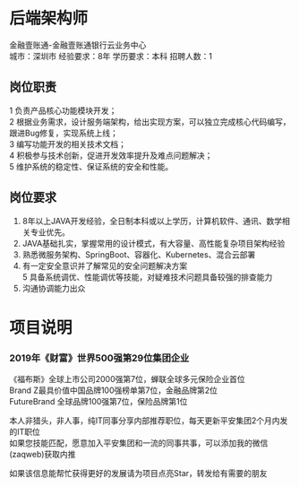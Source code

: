 # 后端架构师
金融壹账通-金融壹账通银行云业务中心  
城市：深圳市 经验要求：8年 学历要求：本科  招聘人数：1

## 岗位职责
1 负责产品核心功能模块开发；   
2 根据业务需求，设计服务端架构，给出实现方案，可以独立完成核心代码编写，跟进Bug修复，实现系统上线；   
3 编写功能开发的相关技术文档；   
4 积极参与技术创新，促进开发效率提升及难点问题解决；   
5 维护系统的稳定性、保证系统的安全和性能。

## 岗位要求
1. 8年以上JAVA开发经验，全日制本科或以上学历，计算机软件、通讯、数学相关专业优先。   
2. JAVA基础扎实，掌握常用的设计模式，有大容量、高性能复杂项目架构经验   
3. 熟悉微服务架构、SpringBoot、容器化、Kubernetes、混合云部署   
4. 有一定安全意识并了解常见的安全问题解决方案   
5 具备系统调优、性能调优等技能，对疑难技术问题具备较强的排查能力   
6. 沟通协调能力出众

# 项目说明

### 2019年《财富》世界500强第29位集团企业
《福布斯》全球上市公司2000强第7位，蝉联全球多元保险企业首位  
Brand Z最具价值中国品牌100强榜单第7位，金融品牌第2位  
FutureBrand 全球品牌100强第7位，保险品牌第1位

本人非猎头，非人事，纯IT同事分享内部推荐职位，每天更新平安集团2个月内发的IT职位  
如果您技能匹配，愿意加入平安集团和一流的同事共事，可以添加我的微信(zaqweb)获取内推 

如果该信息能帮忙获得更好的发展请为项目点亮Star，转发给有需要的朋友




